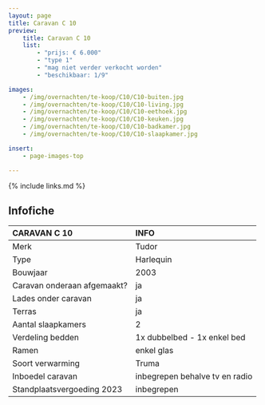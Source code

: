 ```yaml
---
layout: page
title: Caravan C 10
preview:
    title: Caravan C 10
    list:
        - "prijs: € 6.000"
        - "type 1"
        - "mag niet verder verkocht worden"
        - "beschikbaar: 1/9"

images:
    - /img/overnachten/te-koop/C10/C10-buiten.jpg
    - /img/overnachten/te-koop/C10/C10-living.jpg
    - /img/overnachten/te-koop/C10/C10-eethoek.jpg
    - /img/overnachten/te-koop/C10/C10-keuken.jpg
    - /img/overnachten/te-koop/C10/C10-badkamer.jpg
    - /img/overnachten/te-koop/C10/C10-slaapkamer.jpg

insert:
    - page-images-top

---
```


{% include links.md %}



## Infofiche

CARAVAN C 10                | INFO        |
:---------------------------|:------------|
Merk                        |Tudor
Type                        |Harlequin
Bouwjaar                    |2003
Caravan onderaan afgemaakt? |ja
Lades onder caravan         |ja
Terras                      |ja
Aantal slaapkamers          |2
Verdeling bedden            |1x dubbelbed - 1x enkel bed
Ramen                       |enkel glas
Soort verwarming            |Truma
Inboedel caravan            |inbegrepen behalve tv en radio
Standplaatsvergoeding 2023  |inbegrepen
